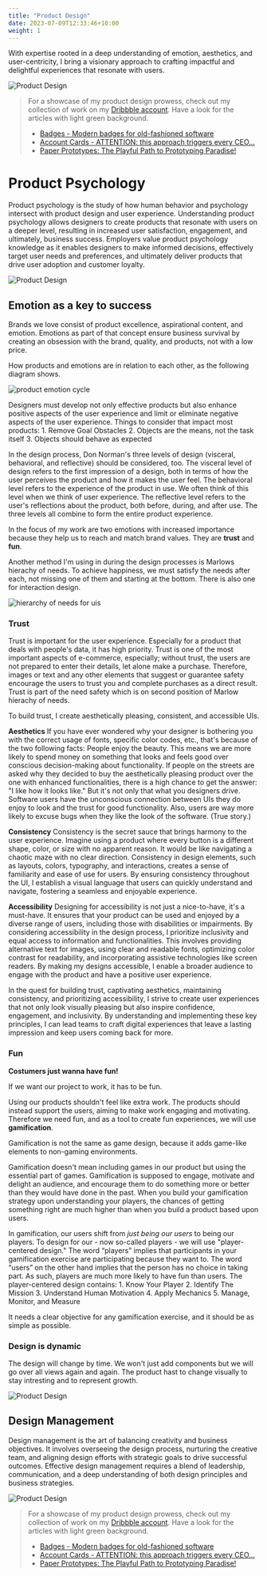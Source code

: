 ```yaml
---
title: "Product Design"
date: 2023-07-09T12:33:46+10:00
weight: 1
---
```


With expertise rooted in a deep understanding of emotion, aesthetics, and user-centricity, I bring a visionary approach to crafting impactful and delightful experiences that resonate with users.

![Product Design](/images/illustrations/undraw_details_8k13.svg)

> For a showcase of my product design prowess, check out my collection of work on my [Dribbble account](https://dribbble.com/BeautyAndTheByte). Have a look for the articles with light green background.           
> - [Badges - Modern badges for old-fashioned software](https://dribbble.com/shots/21929627-Modern-badges-for-old-fashioned-software)             
> - [Account Cards - ATTENTION: this approach triggers every CEO…](https://dribbble.com/shots/21936747-ATTENTION-this-approach-triggers-every-CEO)            
> - [Paper Prototypes: The Playful Path to Prototyping Paradise!](https://dribbble.com/shots/21948573-Paper-Prototypes-The-Playful-Path-to-Prototyping-Paradise)          

# Product Psychology

Product psychology is the study of how human behavior and psychology intersect with product design and user experience. Understanding product psychology allows designers to create products that resonate with users on a deeper level, resulting in increased user satisfaction, engagement, and ultimately, business success. Employers value product psychology knowledge as it enables designers to make informed decisions, effectively target user needs and preferences, and ultimately deliver products that drive user adoption and customer loyalty.

![Product Design](/images/illustrations/undraw_designer_life_re_6ywf.svg)



## Emotion as a key to success

Brands we love consist of product excellence, aspirational content, and emotion. Emotions as part of that concept ensure business survival by creating an obsession with the brand, quality, and products, not with a low price. 

How products and emotions are in relation to each other, as the following diagram shows.

![product emotion cycle](\images\services\product_emotion_cycle.PNG)

Designers must develop not only effective products but also enhance positive aspects of the user experience and limit or eliminate negative aspects of the user experience. Things to consider that impact most products:
    1. Remove Goal Obstacles
    2. Objects are the means, not the task itself
    3. Objects should behave as expected

In the design process, Don Norman's three levels of design (visceral, behavioral, and reflective) should be considered, too. The visceral level of design refers to the first impression of a design, both in terms of how the user perceives the product and how it makes the user feel. The behavioral level refers to the experience of the product in use. We often think of this level when we think of user experience. The reflective level refers to the user's reflections about the product, both before, during, and after use. The three levels all combine to form the entire product experience.

In the focus of my work are two emotions with increased importance because they help us to reach and match brand values. They are **trust** and **fun**. 

Another method I'm using in during the design processes is Marlows hierachy of needs. 
To achieve happiness, we must satisfy the needs after each, not missing one of them and starting at the bottom. There is also one for interaction design.

![hierarchy of needs for uis](\images\services\ed_hierarchy_of_needs_ui.PNG)


### Trust

Trust is important for the user experience. Especially for a product that deals with people's data, it has high priority. Trust is one of the most important aspects of e-commerce, especially; without trust, the users are not prepared to enter their details, let alone make a purchase. Therefore, images or text and any other elements that suggest or guarantee safety encourage the users to trust you and complete purchases as a direct result. Trust is part of the need safety which is on second position of Marlow hierachy of needs. 

 To build trust, I create aesthetically pleasing, consistent, and accessible UIs. 

**Aesthetics**
If you have ever wondered why your designer is bothering you with the correct usage of fonts, specific color codes, etc., that's because of the two following facts:
People enjoy the beauty. This means we are more likely to spend money on something that looks and feels good over conscious decision-making about functionality. If people on the streets are asked why they decided to buy the aesthetically pleasing product over the one with enhanced functionalities, there is a high chance to get the answer: "I like how it looks like."
But it's not only that what you designers drive. Software users have the unconscious connection between UIs they do enjoy to look and the trust for good functionality. Also, users are way more likely to excuse bugs when they like the look of the software. (True story.)

**Consistency**
Consistency is the secret sauce that brings harmony to the user experience. Imagine using a product where every button is a different shape, color, or size with no apparent reason. It would be like navigating a chaotic maze with no clear direction. Consistency in design elements, such as layouts, colors, typography, and interactions, creates a sense of familiarity and ease of use for users. By ensuring consistency throughout the UI, I establish a visual language that users can quickly understand and navigate, fostering a seamless and enjoyable experience.

**Accessibility**
Designing for accessibility is not just a nice-to-have, it's a must-have. It ensures that your product can be used and enjoyed by a diverse range of users, including those with disabilities or impairments. By considering accessibility in the design process, I prioritize inclusivity and equal access to information and functionalities. This involves providing alternative text for images, using clear and readable fonts, optimizing color contrast for readability, and incorporating assistive technologies like screen readers. By making my designs accessible, I enable a broader audience to engage with the product and have a positive user experience.


In the quest for building trust, captivating aesthetics, maintaining consistency, and prioritizing accessibility, I strive to create user experiences that not only look visually pleasing but also inspire confidence, engagement, and inclusivity. By understanding and implementing these key principles, I can lead teams to craft digital experiences that leave a lasting impression and keep users coming back for more.

### Fun

**Costumers just wanna have fun!**

If we want our project to work, it has to be fun.

Using our products shouldn't feel like extra work. The products should instead support the users, aiming to make work engaging and motivating. Therefore we need fun, and as a tool to create fun experiences, we will use **gamification**.

Gamification is not the same as game design, because it adds game-like elements to non-gaming environments. 

 Gamification doesn't mean including games in our product but using the essential part of games. Gamification is supposed to engage, motivate and delight an audience, and encourage them to do something more or better than they would have done in the past. When you build your gamification strategy upon understanding your players, the chances of getting something right are much higher than when you build a product based upon users.

In gamification, our users shift from *just being our users* to being our players. To design for our - now so-called players - we will use "player-centered design." The word “players” implies that participants in your gamification exercise are participating because they want to. The word “users” on the other hand implies that the person has no choice in taking part. As such, players are much more likely to have fun than users.
The player-centered design contains: 
    1. Know Your Player
    2. Identify The Mission
    3. Understand Human Motivation
    4. Apply Mechanics
    5. Manage, Monitor, and Measure

It needs a clear objective for any gamification exercise, and it should be as simple as possible. 

### Design is dynamic

The design will change by time. We won't just add components but we will go over all views again and again. The product hast to change visually to stay intresting and to represent growth. 

![Product Design](/images/illustrations/undraw_mobile_posts_re_bpuw.svg)

## Design Management

Design management is the art of balancing creativity and business objectives. It involves overseeing the design process, nurturing the creative team, and aligning design efforts with strategic goals to drive successful outcomes. Effective design management requires a blend of leadership, communication, and a deep understanding of both design principles and business strategies.

![Product Design](/images/illustrations/undraw_mobile_web_-2-g8b.svg)

> For a showcase of my product design prowess, check out my collection of work on my [Dribbble account](https://dribbble.com/BeautyAndTheByte). Have a look for the articles with light green background.            
> - [Badges - Modern badges for old-fashioned software](https://dribbble.com/shots/21929627-Modern-badges-for-old-fashioned-software)             
> - [Account Cards - ATTENTION: this approach triggers every CEO…](https://dribbble.com/shots/21936747-ATTENTION-this-approach-triggers-every-CEO)            
> - [Paper Prototypes: The Playful Path to Prototyping Paradise!](https://dribbble.com/shots/21948573-Paper-Prototypes-The-Playful-Path-to-Prototyping-Paradise)      